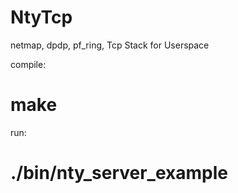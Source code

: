 # NtyTcp
netmap, dpdp, pf_ring, Tcp Stack for Userspace 

compile:
# make
run:
# ./bin/nty_server_example
